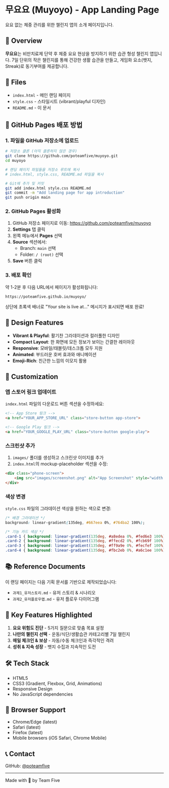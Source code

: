 # 무요요 (Muyoyo) - App Landing Page

요요 없는 체중 관리를 위한 챌린지 앱의 소개 페이지입니다.

## 🎯 Overview

**무요요**는 비만치료제 단약 후 체중 요요 현상을 방지하기 위한 습관 형성 챌린지 앱입니다.
7일 단위의 작은 챌린지를 통해 건강한 생활 습관을 만들고, 게임화 요소(뱃지, Streak)로 동기부여를 제공합니다.

## 📁 Files

- `index.html` - 메인 랜딩 페이지
- `style.css` - 스타일시트 (vibrant/playful 디자인)
- `README.md` - 이 문서

## 🚀 GitHub Pages 배포 방법

### 1. 파일을 GitHub 저장소에 업로드

```bash
# 저장소 클론 (아직 클론하지 않은 경우)
git clone https://github.com/poteamfive/muyoyo.git
cd muyoyo

# 랜딩 페이지 파일들을 저장소 루트에 복사
# index.html, style.css, README.md 파일을 복사

# Git에 추가 및 커밋
git add index.html style.css README.md
git commit -m "Add landing page for app introduction"
git push origin main
```

### 2. GitHub Pages 활성화

1. GitHub 저장소 페이지로 이동: https://github.com/poteamfive/muyoyo
2. **Settings** 탭 클릭
3. 왼쪽 메뉴에서 **Pages** 선택
4. **Source** 섹션에서:
   - Branch: `main` 선택
   - Folder: `/ (root)` 선택
5. **Save** 버튼 클릭

### 3. 배포 확인

약 1-2분 후 다음 URL에서 페이지가 활성화됩니다:
```
https://poteamfive.github.io/muyoyo/
```

상단에 초록색 배너로 "Your site is live at..." 메시지가 표시되면 배포 완료!

## 🎨 Design Features

- **Vibrant & Playful**: 활기찬 그라데이션과 컬러풀한 디자인
- **Compact Layout**: 한 화면에 모든 정보가 보이는 간결한 레이아웃
- **Responsive**: 모바일/태블릿/데스크톱 모두 지원
- **Animated**: 부드러운 호버 효과와 애니메이션
- **Emoji-Rich**: 친근한 느낌의 이모지 활용

## 📝 Customization

### 앱 스토어 링크 업데이트

`index.html` 파일의 다운로드 버튼 섹션을 수정하세요:

```html
<!-- App Store 링크 -->
<a href="YOUR_APP_STORE_URL" class="store-button app-store">

<!-- Google Play 링크 -->
<a href="YOUR_GOOGLE_PLAY_URL" class="store-button google-play">
```

### 스크린샷 추가

1. `images/` 폴더를 생성하고 스크린샷 이미지를 추가
2. `index.html`의 mockup-placeholder 섹션을 수정:

```html
<div class="phone-screen">
    <img src="images/screenshot.png" alt="App Screenshot" style="width: 100%; height: 100%; object-fit: cover; border-radius: 20px;">
</div>
```

### 색상 변경

`style.css` 파일의 그라데이션 색상을 원하는 색으로 변경:

```css
/* 배경 그라데이션 */
background: linear-gradient(135deg, #667eea 0%, #764ba2 100%);

/* 기능 카드 색상 */
.card-1 { background: linear-gradient(135deg, #a8edea 0%, #fed6e3 100%); }
.card-2 { background: linear-gradient(135deg, #ffecd2 0%, #fcb69f 100%); }
.card-3 { background: linear-gradient(135deg, #ff9a9e 0%, #fecfef 100%); }
.card-4 { background: linear-gradient(135deg, #fbc2eb 0%, #a6c1ee 100%); }
```

## 📚 Reference Documents

이 랜딩 페이지는 다음 기획 문서를 기반으로 제작되었습니다:

- `과제1_유저스토리.md` - 유저 스토리 & 시나리오
- `과제2_유저플로우맵.md` - 유저 플로우 다이어그램

## 🎯 Key Features Highlighted

1. **요요 위험도 진단** - 5가지 질문으로 맞춤 목표 설정
2. **나만의 챌린지 선택** - 운동/식단/생활습관 카테고리별 7일 챌린지
3. **매일 체크인 & 보상** - 자동/수동 체크인과 즉각적인 격려
4. **성취 & 지속 성장** - 뱃지 수집과 지속적인 도전

## 🛠️ Tech Stack

- HTML5
- CSS3 (Gradient, Flexbox, Grid, Animations)
- Responsive Design
- No JavaScript dependencies

## 📱 Browser Support

- Chrome/Edge (latest)
- Safari (latest)
- Firefox (latest)
- Mobile browsers (iOS Safari, Chrome Mobile)

## 📞 Contact

GitHub: [@poteamfive](https://github.com/poteamfive)

---

Made with 💚 by Team Five
